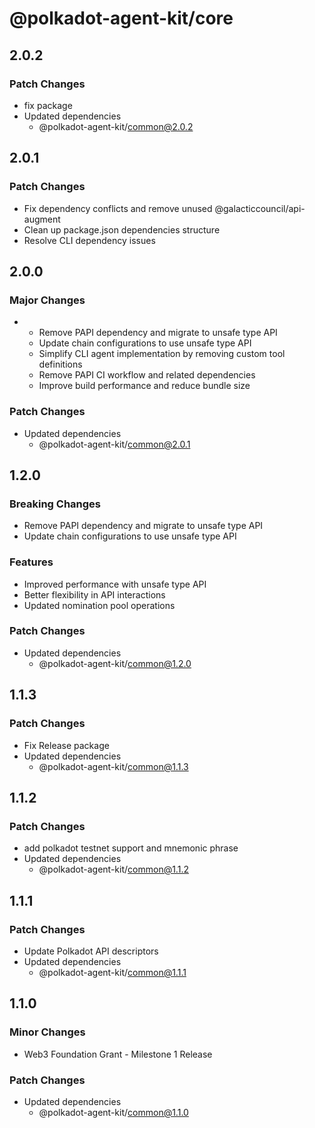 # @polkadot-agent-kit/core

## 2.0.2

### Patch Changes

- fix package
- Updated dependencies
  - @polkadot-agent-kit/common@2.0.2

## 2.0.1

### Patch Changes

- Fix dependency conflicts and remove unused @galacticcouncil/api-augment
- Clean up package.json dependencies structure
- Resolve CLI dependency issues

## 2.0.0

### Major Changes

- - Remove PAPI dependency and migrate to unsafe type API
  - Update chain configurations to use unsafe type API
  - Simplify CLI agent implementation by removing custom tool definitions
  - Remove PAPI CI workflow and related dependencies
  - Improve build performance and reduce bundle size

### Patch Changes

- Updated dependencies
  - @polkadot-agent-kit/common@2.0.1

## 1.2.0

### Breaking Changes

- Remove PAPI dependency and migrate to unsafe type API
- Update chain configurations to use unsafe type API

### Features

- Improved performance with unsafe type API
- Better flexibility in API interactions
- Updated nomination pool operations

### Patch Changes

- Updated dependencies
  - @polkadot-agent-kit/common@1.2.0

## 1.1.3

### Patch Changes

- Fix Release package
- Updated dependencies
  - @polkadot-agent-kit/common@1.1.3

## 1.1.2

### Patch Changes

- add polkadot testnet support and mnemonic phrase
- Updated dependencies
  - @polkadot-agent-kit/common@1.1.2

## 1.1.1

### Patch Changes

- Update Polkadot API descriptors
- Updated dependencies
  - @polkadot-agent-kit/common@1.1.1

## 1.1.0

### Minor Changes

- Web3 Foundation Grant - Milestone 1 Release

### Patch Changes

- Updated dependencies
  - @polkadot-agent-kit/common@1.1.0
